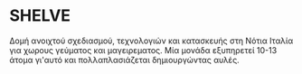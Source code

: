 # SHELVE
Δομή ανοιχτού σχεδιασμού, τεχνολογιών και κατασκευής στη Νότια Ιταλία για χωρους γεύματος και μαγειρεματος. Μία μονάδα εξυπηρετεί 10-13 άτομα γι'αυτό και πολλαπλασιάζεται δημιουργώντας αυλές. 
